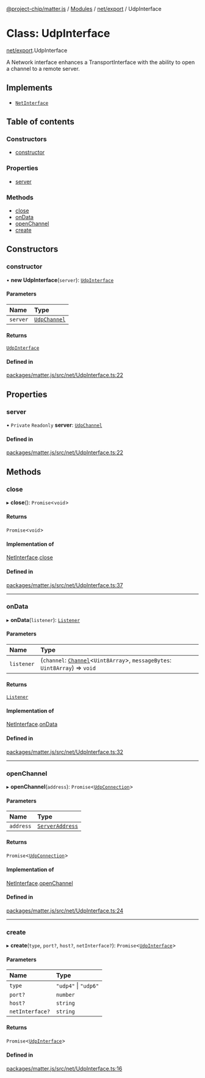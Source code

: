 [@project-chip/matter.js](../README.md) / [Modules](../modules.md) / [net/export](../modules/net_export.md) / UdpInterface

# Class: UdpInterface

[net/export](../modules/net_export.md).UdpInterface

A Network interface enhances a TransportInterface with the ability to open a channel to a remote server.

## Implements

- [`NetInterface`](../interfaces/net_export.NetInterface.md)

## Table of contents

### Constructors

- [constructor](net_export.UdpInterface.md#constructor)

### Properties

- [server](net_export.UdpInterface.md#server)

### Methods

- [close](net_export.UdpInterface.md#close)
- [onData](net_export.UdpInterface.md#ondata)
- [openChannel](net_export.UdpInterface.md#openchannel)
- [create](net_export.UdpInterface.md#create)

## Constructors

### constructor

• **new UdpInterface**(`server`): [`UdpInterface`](net_export.UdpInterface.md)

#### Parameters

| Name | Type |
| :------ | :------ |
| `server` | [`UdpChannel`](../interfaces/net_export.UdpChannel.md) |

#### Returns

[`UdpInterface`](net_export.UdpInterface.md)

#### Defined in

[packages/matter.js/src/net/UdpInterface.ts:22](https://github.com/project-chip/matter.js/blob/dfd1dc35/packages/matter.js/src/net/UdpInterface.ts#L22)

## Properties

### server

• `Private` `Readonly` **server**: [`UdpChannel`](../interfaces/net_export.UdpChannel.md)

#### Defined in

[packages/matter.js/src/net/UdpInterface.ts:22](https://github.com/project-chip/matter.js/blob/dfd1dc35/packages/matter.js/src/net/UdpInterface.ts#L22)

## Methods

### close

▸ **close**(): `Promise`\<`void`\>

#### Returns

`Promise`\<`void`\>

#### Implementation of

[NetInterface](../interfaces/net_export.NetInterface.md).[close](../interfaces/net_export.NetInterface.md#close)

#### Defined in

[packages/matter.js/src/net/UdpInterface.ts:37](https://github.com/project-chip/matter.js/blob/dfd1dc35/packages/matter.js/src/net/UdpInterface.ts#L37)

___

### onData

▸ **onData**(`listener`): [`Listener`](../interfaces/common_export.Listener.md)

#### Parameters

| Name | Type |
| :------ | :------ |
| `listener` | (`channel`: [`Channel`](../interfaces/common_export.Channel.md)\<`Uint8Array`\>, `messageBytes`: `Uint8Array`) => `void` |

#### Returns

[`Listener`](../interfaces/common_export.Listener.md)

#### Implementation of

[NetInterface](../interfaces/net_export.NetInterface.md).[onData](../interfaces/net_export.NetInterface.md#ondata)

#### Defined in

[packages/matter.js/src/net/UdpInterface.ts:32](https://github.com/project-chip/matter.js/blob/dfd1dc35/packages/matter.js/src/net/UdpInterface.ts#L32)

___

### openChannel

▸ **openChannel**(`address`): `Promise`\<[`UdpConnection`](export._internal_.UdpConnection.md)\>

#### Parameters

| Name | Type |
| :------ | :------ |
| `address` | [`ServerAddress`](../modules/common_export.md#serveraddress) |

#### Returns

`Promise`\<[`UdpConnection`](export._internal_.UdpConnection.md)\>

#### Implementation of

[NetInterface](../interfaces/net_export.NetInterface.md).[openChannel](../interfaces/net_export.NetInterface.md#openchannel)

#### Defined in

[packages/matter.js/src/net/UdpInterface.ts:24](https://github.com/project-chip/matter.js/blob/dfd1dc35/packages/matter.js/src/net/UdpInterface.ts#L24)

___

### create

▸ **create**(`type`, `port?`, `host?`, `netInterface?`): `Promise`\<[`UdpInterface`](net_export.UdpInterface.md)\>

#### Parameters

| Name | Type |
| :------ | :------ |
| `type` | ``"udp4"`` \| ``"udp6"`` |
| `port?` | `number` |
| `host?` | `string` |
| `netInterface?` | `string` |

#### Returns

`Promise`\<[`UdpInterface`](net_export.UdpInterface.md)\>

#### Defined in

[packages/matter.js/src/net/UdpInterface.ts:16](https://github.com/project-chip/matter.js/blob/dfd1dc35/packages/matter.js/src/net/UdpInterface.ts#L16)
